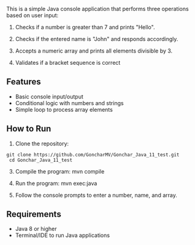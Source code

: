 This is a simple Java console application that performs three operations based on user input:

1. Checks if a number is greater than 7 and prints "Hello".
2. Checks if the entered name is "John" and responds accordingly.
3. Accepts a numeric array and prints all elements divisible by 3.

4. Validates if a bracket sequence is correct

## Features

- Basic console input/output
- Conditional logic with numbers and strings
- Simple loop to process array elements

## How to Run

1. Clone the repository: 
```
git clone https://github.com/GoncharMV/Gonchar_Java_11_test.git
 cd Gonchar_Java_11_test
```

3. Compile the program:
mvn compile

4. Run the program:
mvn exec:java

5. Follow the console prompts to enter a number, name, and array.

 ## Requirements

- Java 8 or higher
- Terminal/IDE to run Java applications
